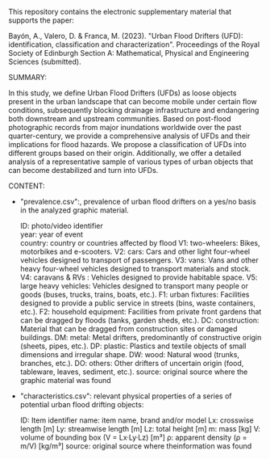 This repository contains the electronic supplementary material that supports the paper:

Bayón, A., Valero, D. & Franca, M. (2023). "Urban Flood Drifters (UFD): identification, classification and characterization". Proceedings of the Royal Society of Edinburgh Section A: Mathematical, Physical and Engineering Sciences (submitted).


SUMMARY:

In this study, we define Urban Flood Drifters (UFDs) as loose objects present in the urban landscape that can become mobile under certain flow conditions, subsequently blocking drainage infrastructure and endangering both downstream and upstream communities. Based on post-flood photographic records from major inundations worldwide over the past quarter-century, we provide a comprehensive analysis of UFDs and their implications for flood hazards. We propose a classification of UFDs into different groups based on their origin. Additionally, we offer a detailed analysis of a representative sample of various types of urban objects that can become destabilized and turn into UFDs.


CONTENT:

- "prevalence.csv":, prevalence of urban flood drifters on a yes/no basis in the analyzed graphic material.

    ID:        photo/video identifier<br>
    year:      year of event<br>
    country:   country or countries affected by flood
    V1:        two-wheelers: Bikes, motorbikes and e-scooters.
    V2:        cars: Cars and other light four-wheel vehicles designed to transport of passengers.
    V3:        vans: Vans and other heavy four-wheel vehicles designed to transport materials and stock.
    V4:        caravans & RVs : Vehicles designed to provide habitable space.
    V5:        large heavy vehicles: Vehicles designed to transport many people or goods (buses, trucks, trains, boats, etc.).
    F1:        urban fixtures: Facilities designed to provide a public service in streets (bins, waste containers, etc.).
    F2:        household equipment: Facilities from private front gardens that can be dragged by floods (tanks, garden sheds, etc.).
    DC:        construction: Material that can be dragged from construction sites or damaged buildings.
    DM:        metal: Metal drifters, predominantly of constructive origin (sheets, pipes, etc.).
    DP:        plastic: Plastics and textile objects of small dimensions and irregular shape.
    DW:        wood: Natural wood (trunks, branches, etc.).
    DO:        others: Other drifters of uncertain origin (food, tableware, leaves, sediment, etc.).
    source:    original source where the graphic material was found

- "characteristics.csv": relevant physical properties of a series of potential urban flood drifting objects:

    ID:        Item identifier
    name:      item name, brand and/or model
    Lx:        crosswise length [m]
    Ly:        streamwise length [m]
    Lz:        total height [m]
    m:         mass [kg]
    V:         volume of bounding box (V = Lx·Ly·Lz) [m³]
    ρ:         apparent density (ρ = m/V) [kg/m³]
    source:    original source where theinformation was found
    
